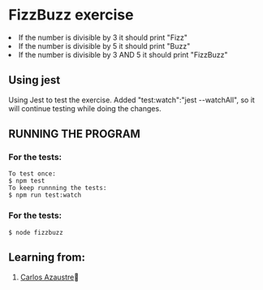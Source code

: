# FizzBuzz exercise

<li>If the number is divisible by 3 it should print "Fizz"</li>
<li>If the number is divisible by 5 it should print "Buzz"</li>
<li>If the number is divisible by 3 AND 5 it should print "FizzBuzz"</li>



## Using jest

Using Jest to test the exercise.
Added "test:watch":"jest --watchAll",  so it will continue testing while doing the changes.



## RUNNING THE PROGRAM


### For the tests:
```
To test once:
$ npm test 
To keep runnning the tests:
$ npm run test:watch
```

### For the tests:
```
$ node fizzbuzz
```



## Learning from:

1. [Carlos Azaustre](https://www.youtube.com/@CarlosAzaustre)👀


